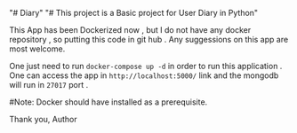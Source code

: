 "# Diary" 
"# This project is a Basic project for User Diary in Python" 

This App has been Dockerized now , but I do not have any docker repository , so putting this code in git hub . Any suggessions on this app are most welcome.

One just need to run `docker-compose up -d` in order to run this application . One can access the app in `http://localhost:5000/` link and the mongodb will run in `27017` port .

#Note: Docker should have installed as a prerequisite. 

Thank you, 
Author 

